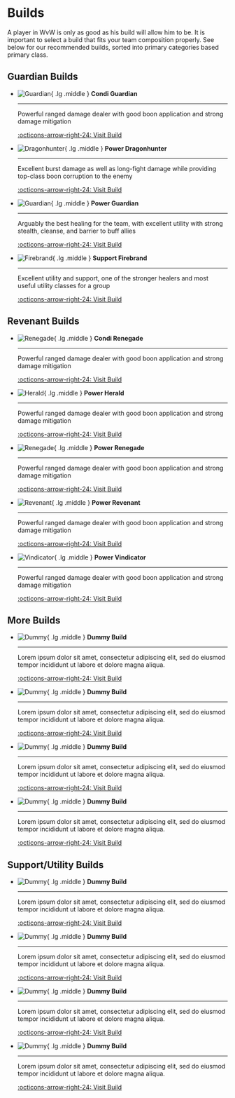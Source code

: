 # Builds
A player in WvW is only as good as his build will allow him to be. It is important to select a build that fits your team composition properly. See below for our recommended builds, sorted into primary categories based primary class.

## Guardian Builds
<div class="grid cards" markdown>

-   ![Guardian](https://res.cloudinary.com/xivorhub/image/upload/v1650847376/gw2_profession_icons/core/Guardian_tango_icon_48px_wo2xxy.png){ .lg .middle } __Condi Guardian__

    ---

    Powerful ranged damage dealer with good boon application and strong damage mitigation 

    [:octicons-arrow-right-24: Visit Build](/builds/guardian/condi-guardian/)
    
    
-   ![Dragonhunter](https://res.cloudinary.com/xivorhub/image/upload/v1650846730/gw2_profession_icons/hot/Dragonhunter_tango_icon_48px_ksn5rc.png){ .lg .middle } __Power Dragonhunter__

    ---

    Excellent burst damage as well as long-fight damage while providing top-class boon corruption to the enemy

    [:octicons-arrow-right-24: Visit Build](/builds/guardian/power-dragonhunter/)

-   ![Guardian](https://res.cloudinary.com/xivorhub/image/upload/v1650847376/gw2_profession_icons/core/Guardian_tango_icon_48px_wo2xxy.png){ .lg .middle } __Power Guardian__

    ---

    Arguably the best healing for the team, with excellent utility with strong stealth, cleanse, and barrier to buff allies

    [:octicons-arrow-right-24: Visit Build](/builds/guardian/power-guardian/)

-   ![Firebrand](https://res.cloudinary.com/xivorhub/image/upload/v1650846951/gw2_profession_icons/pof/Firebrand_tango_icon_48px_wqhcyn.png){ .lg .middle } __Support Firebrand__

    ---

    Excellent utility and support, one of the stronger healers and most useful utility classes for a group

    [:octicons-arrow-right-24: Visit Build](/builds/guardian/support_firebrand/)

</div>

## Revenant Builds
<div class="grid cards" markdown>

-   ![Renegade](https://res.cloudinary.com/xivorhub/image/upload/v1650846887/gw2_profession_icons/pof/Renegade_tango_icon_48px_yf647x.png){ .lg .middle } __Condi Renegade__

    ---

    Powerful ranged damage dealer with good boon application and strong damage mitigation 

    [:octicons-arrow-right-24: Visit Build](/builds/guardian/condi-renegade/)
    
-   ![Herald](https://res.cloudinary.com/xivorhub/image/upload/v1650846823/gw2_profession_icons/hot/Herald_tango_icon_48px_fenkmt.png){ .lg .middle } __Power Herald__

    ---

    Powerful ranged damage dealer with good boon application and strong damage mitigation 

    [:octicons-arrow-right-24: Visit Build](/builds/guardian/power_herald/)

-   ![Renegade](https://res.cloudinary.com/xivorhub/image/upload/v1650846887/gw2_profession_icons/pof/Renegade_tango_icon_48px_yf647x.png){ .lg .middle } __Power Renegade__

    ---

    Powerful ranged damage dealer with good boon application and strong damage mitigation 

    [:octicons-arrow-right-24: Visit Build](/builds/guardian/power-renegade/)

-   ![Revenant](https://res.cloudinary.com/xivorhub/image/upload/v1650847381/gw2_profession_icons/core/Revenant_tango_icon_48px_f8kt8t.png){ .lg .middle } __Power Revenant__

    ---

    Powerful ranged damage dealer with good boon application and strong damage mitigation 

    [:octicons-arrow-right-24: Visit Build](/builds/guardian/power_revenant/)    

-   ![Vindicator](https://res.cloudinary.com/xivorhub/image/upload/v1650847546/gw2_profession_icons/eod/Vindicator_tango_icon_48px_pvkje7.png){ .lg .middle } __Power Vindicator__

    ---

    Powerful ranged damage dealer with good boon application and strong damage mitigation 

    [:octicons-arrow-right-24: Visit Build](/builds/guardian/power_vindicator/)


</div>

## More Builds
<div class="grid cards" markdown>

-   ![Dummy](https://dummyimage.com/48x48/000/fff&text=Dummy){ .lg .middle } __Dummy Build__

    ---

    Lorem ipsum dolor sit amet, consectetur adipiscing elit, sed do eiusmod tempor incididunt ut labore et dolore magna aliqua. 

    [:octicons-arrow-right-24: Visit Build](#)

-   ![Dummy](https://dummyimage.com/48x48/000/fff&text=Dummy){ .lg .middle } __Dummy Build__

    ---

    Lorem ipsum dolor sit amet, consectetur adipiscing elit, sed do eiusmod tempor incididunt ut labore et dolore magna aliqua. 

    [:octicons-arrow-right-24: Visit Build](#)

-   ![Dummy](https://dummyimage.com/48x48/000/fff&text=Dummy){ .lg .middle } __Dummy Build__

    ---

    Lorem ipsum dolor sit amet, consectetur adipiscing elit, sed do eiusmod tempor incididunt ut labore et dolore magna aliqua. 

    [:octicons-arrow-right-24: Visit Build](#)

-   ![Dummy](https://dummyimage.com/48x48/000/fff&text=Dummy){ .lg .middle } __Dummy Build__

    ---

    Lorem ipsum dolor sit amet, consectetur adipiscing elit, sed do eiusmod tempor incididunt ut labore et dolore magna aliqua. 

    [:octicons-arrow-right-24: Visit Build](#)

</div>

## Support/Utility Builds
<div class="grid cards" markdown>

-   ![Dummy](https://dummyimage.com/48x48/000/fff&text=Dummy){ .lg .middle } __Dummy Build__

    ---

    Lorem ipsum dolor sit amet, consectetur adipiscing elit, sed do eiusmod tempor incididunt ut labore et dolore magna aliqua. 

    [:octicons-arrow-right-24: Visit Build](#)

-   ![Dummy](https://dummyimage.com/48x48/000/fff&text=Dummy){ .lg .middle } __Dummy Build__

    ---

    Lorem ipsum dolor sit amet, consectetur adipiscing elit, sed do eiusmod tempor incididunt ut labore et dolore magna aliqua. 

    [:octicons-arrow-right-24: Visit Build](#)

-   ![Dummy](https://dummyimage.com/48x48/000/fff&text=Dummy){ .lg .middle } __Dummy Build__

    ---

    Lorem ipsum dolor sit amet, consectetur adipiscing elit, sed do eiusmod tempor incididunt ut labore et dolore magna aliqua. 

    [:octicons-arrow-right-24: Visit Build](#)

-   ![Dummy](https://dummyimage.com/48x48/000/fff&text=Dummy){ .lg .middle } __Dummy Build__

    ---

    Lorem ipsum dolor sit amet, consectetur adipiscing elit, sed do eiusmod tempor incididunt ut labore et dolore magna aliqua. 

    [:octicons-arrow-right-24: Visit Build](#)

</div>

